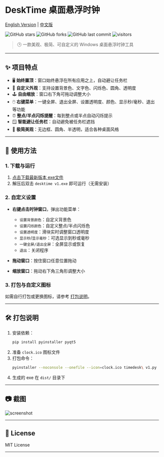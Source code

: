 # DeskTime 桌面悬浮时钟

[English Version](./README.md) | [中文版](./README_CN.md)

![GitHub stars](https://img.shields.io/github/stars/spcity/desktime?style=social)
![GitHub forks](https://img.shields.io/github/forks/spcity/desktime?style=social)
![GitHub last commit](https://img.shields.io/github/last-commit/spcity/desktime)
![visitors](https://visitor-badge.glitch.me/badge?page_id=spcity.desktime)

> 🕒 一款美观、极简、可自定义的 Windows 桌面悬浮时钟工具

---

## ✨ 项目特点

- 🖥️ **始终置顶**：窗口始终悬浮在所有应用之上，自动避让任务栏
- 🎨 **自定义外观**：支持设置背景色、文字色、闪烁色、圆角、透明度
- 🕹️ **自由缩放**：窗口右下角可拖动调整大小
- 🖱️ **右键菜单**：一键全屏、退出全屏、设置透明度、颜色、显示秒/毫秒、退出等功能
- ⏰ **整点/半点闪烁提醒**：每到整点或半点自动闪烁提示
- 🪟 **智能避让任务栏**：自动避免被任务栏遮挡
- 🌙 **极简美观**：无边框、圆角、半透明，适合各种桌面风格

---

## 🚀 使用方法

### 1. 下载与运行

1. [点击下载最新版本 exe文件](https://github.com/spcity/desktime/releases/tag/v1)
2. 解压后双击 `desktime v1.exe` 即可运行（无需安装）

### 2. 自定义设置

- **右键点击时钟窗口**，弹出功能菜单：
  - `设置背景颜色`：自定义背景色
  - `设置闪烁颜色`：自定义整点/半点闪烁色
  - `设置透明度`：滑块实时调整窗口透明度
  - `显示秒`/`显示毫秒`：可选显示到秒或毫秒
  - `一键全屏/退出全屏`：全屏显示或恢复
  - `退出`：关闭程序

- **拖动窗口**：按住窗口任意位置拖动
- **缩放窗口**：拖动右下角三角形调整大小

### 3. 打包与自定义图标

如需自行打包或更换图标，请参考 [打包说明](#打包说明)。

---

## 🛠️ 打包说明

1. 安装依赖：
   ```sh
   pip install pyinstaller pyqt5
   ```
2. 准备 `clock.ico` 图标文件
3. 打包命令：
   ```sh
   pyinstaller --noconsole --onefile --icon=clock.ico timedesk\ v1.py
   ```
4. 生成的 exe 在 `dist/` 目录下

---

## 📷 截图

![screenshot](https://raw.githubusercontent.com/yourusername/desktime/main/screenshot.png)

---

## 📄 License

MIT License

---
